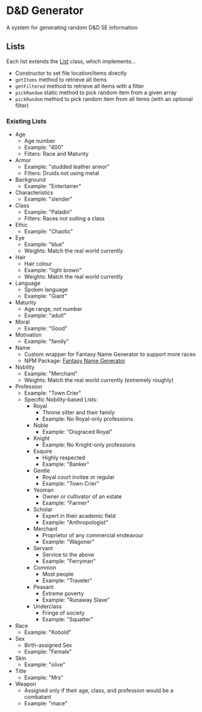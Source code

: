 # D&D Generator

A system for generating random D&D 5E information

## Lists

Each list extends the [List](lib/list/List.ts) class, which implements...

-   Constructor to set file location/items directly
-   `getItems` method to retrieve all items
-   `getFiltered` method to retrieve all items with a filter
-   `pickRandom` static method to pick random item from a given array
-   `pickRandom` method to pick random item from all items (with an optional filter)

### Existing Lists

-   Age
    -   Age number
    -   Example: "400"
    -   Filters: Race and Maturity
-   Armor
    -   Example: "studded leather armor"
    -   Filters: Druids not using metal
-   Background
    -   Example: "Entertainer"
-   Characteristics
    -   Example: "slender"
-   Class
    -   Example: "Paladin"
    -   Filters: Races not suiting a class
-   Ethic
    -   Example: "Chaotic"
-   Eye
    -   Example: "blue"
    -   Weights: Match the real world currently
-   Hair
    -   Hair colour
    -   Example: "light brown"
    -   Weights: Match the real world currently
-   Language
    -   Spoken language
    -   Example: "Giant"
-   Maturity
    -   Age range, not number
    -   Example: "adult"
-   Moral
    -   Example: "Good"
-   Motivation
    -   Example: "family"
-   Name
    -   Custom wrapper for Fantasy Name Generator to support more races
    -   NPM Package: [Fantasy Name Generator](https://www.npmjs.com/package/fantasy-name-generator)
-   Nobility
    -   Example: "Merchant"
    -   Weights: Match the real world currently (extremely roughly)
-   Profession
    -   Example: "Town Crier"
    -   Specific Nobility-based Lists:
        -   Royal
            -   Throne sitter and their family
            -   Example: No Royal-only professions
        -   Noble
            -   Example: "Disgraced Royal"
        -   Knight
            -   Example: No Knight-only professions
        -   Esquire
            -   Highly respected
            -   Example: "Banker"
        -   Gentle
            -   Royal court invitee or regular
            -   Example: "Town Crier"
        -   Yeoman
            -   Owner or cultivator of an estate
            -   Example: "Farmer"
        -   Scholar
            -   Expert in their academic field
            -   Example: "Anthropologist"
        -   Merchant
            -   Proprietor of any commercial endeavour
            -   Example: "Wagoner"
        -   Servant
            -   Service to the above
            -   Example: "Ferryman"
        -   Common
            -   Most people
            -   Example: "Traveler"
        -   Peasant
            -   Extreme poverty
            -   Example: "Runaway Slave"
        -   Underclass
            -   Fringe of society
            -   Example: "Squatter"
-   Race
    -   Example: "Kobold"
-   Sex
    -   Birth-assigned Sex
    -   Example: "Female"
-   Skin
    -   Example: "olive"
-   Title
    -   Example: "Mrs"
-   Weapon
    -   Assigned only if their age, class, and profession would be a combatant
    -   Example: "mace"
